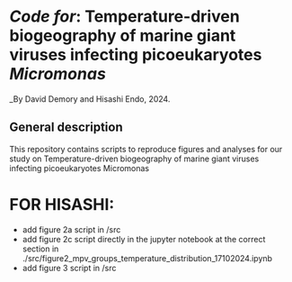 # _Code for_: Temperature-driven biogeography of marine giant viruses infecting picoeukaryotes _Micromonas_
_By David Demory and Hisashi Endo, 2024.

## General description
 This repository contains scripts to reproduce figures and analyses for our study on Temperature-driven biogeography of marine giant viruses infecting picoeukaryotes Micromonas

# FOR HISASHI:
- add figure 2a script in /src
- add figure 2c script directly in the jupyter notebook at the correct section in ./src/figure2_mpv_groups_temperature_distribution_17102024.ipynb
- add figure 3 script in /src

